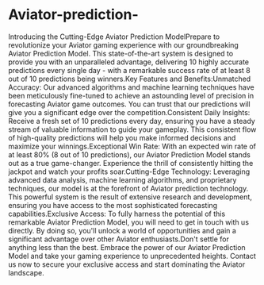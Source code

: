 # Aviator-prediction-
Introducing the Cutting-Edge Aviator Prediction ModelPrepare to revolutionize your Aviator gaming experience with our groundbreaking Aviator Prediction Model. This state-of-the-art system is designed to provide you with an unparalleled advantage, delivering 10 highly accurate predictions every single day - with a remarkable success rate of at least 8 out of 10 predictions being winners.Key Features and Benefits:Unmatched Accuracy: Our advanced algorithms and machine learning techniques have been meticulously fine-tuned to achieve an astounding level of precision in forecasting Aviator game outcomes. You can trust that our predictions will give you a significant edge over the competition.Consistent Daily Insights: Receive a fresh set of 10 predictions every day, ensuring you have a steady stream of valuable information to guide your gameplay. This consistent flow of high-quality predictions will help you make informed decisions and maximize your winnings.Exceptional Win Rate: With an expected win rate of at least 80% (8 out of 10 predictions), our Aviator Prediction Model stands out as a true game-changer. Experience the thrill of consistently hitting the jackpot and watch your profits soar.Cutting-Edge Technology: Leveraging advanced data analysis, machine learning algorithms, and proprietary techniques, our model is at the forefront of Aviator prediction technology. This powerful system is the result of extensive research and development, ensuring you have access to the most sophisticated forecasting capabilities.Exclusive Access: To fully harness the potential of this remarkable Aviator Prediction Model, you will need to get in touch with us directly. By doing so, you'll unlock a world of opportunities and gain a significant advantage over other Aviator enthusiasts.Don't settle for anything less than the best. Embrace the power of our Aviator Prediction Model and take your gaming experience to unprecedented heights. Contact us now to secure your exclusive access and start dominating the Aviator landscape.

